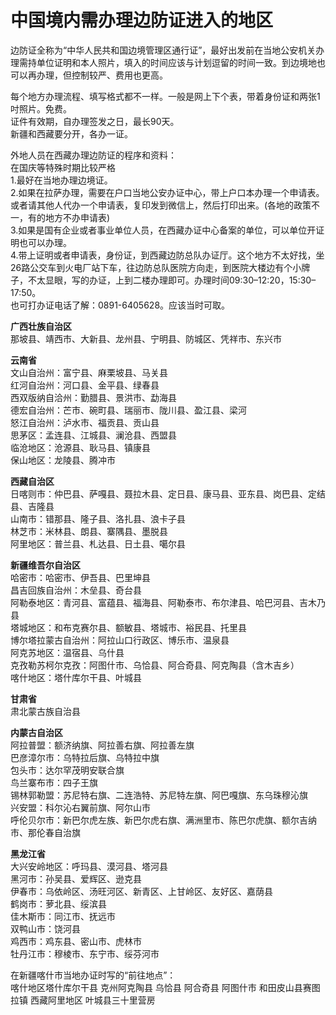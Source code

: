 # 中国境内需办理边防证进入的地区  

边防证全称为“中华人民共和国边境管理区通行证”，最好出发前在当地公安机关办理需持单位证明和本人照片，填入的时间应该与计划逗留的时间一致。到边境地也可以再办理，但控制较严、费用也更高。  

每个地方办理流程、填写格式都不一样。一般是网上下个表，带着身份证和两张1吋照片。免费。  
证件有效期，自办理签发之日，最长90天。  
新疆和西藏要分开，各办一证。  

外地人员在西藏办理边防证的程序和资料：  
在国庆等特殊时期比较严格  
1.最好在当地办理边境证。  
2.如果在拉萨办理，需要在户口当地公安办证中心，带上户口本办理一个申请表。或者请其他人代办一个申请表，复印发到微信上，然后打印出来。(各地的政策不一，有的地方不办申请表)  
3.如果是国有企业或者事业单位人员，在西藏办证中心备案的单位，可以单位开证明也可以办理。  
4.带上证明或者申请表，身份证，到西藏边防总队办证厅。这个地方不太好找，坐26路公交车到火电厂站下车，往边防总队医院方向走，到医院大楼边有个小牌子，不太显眼，写的办证，上到二楼办理即可。办理时间09:30–12:20，15:30–17:50。  
也可打办证电话了解：0891-6405628。应该当时可取。  

**广西壮族自治区**  
那坡县、靖西市、大新县、龙州县、宁明县、防城区、凭祥市、东兴市  

**云南省**  
文山自治州：富宁县、麻栗坡县、马关县  
红河自治州：河口县、金平县、绿春县  
西双版纳自洽州：勤腊县、景洪市、勐海县  
德宏自治州：芒市、碗町县、瑞丽市、陇川县、盈江县、梁河  
怒江自治州：泸水市、福贡县、贡山县  
思茅区：孟连县、江城县、澜沧县、西盟县  
临沧地区：沧源县、耿马县、镇康县  
保山地区：龙陵县、腾冲市  

**西藏自治区**  
日喀则市：仲巴县、萨嘎县、聂拉木县、定日县、康马县、亚东县、岗巴县、定结县、吉隆县  
山南市：错那县、隆子县、洛扎县、浪卡子县  
林芝市：米林县、朗县、寨隅县、墨脱县  
阿里地区：普兰县、札达县、日土县、噶尔县  

**新疆维吾尔自治区**  
哈密市：哈密市、伊吾县、巴里坤县  
昌吉回族自治州：木垒县、奇台县  
阿勒泰地区：青河县、富蕴县、福海县、阿勒泰市、布尔津县、哈巴河县、吉木乃县  
塔城地区：和布克赛尔县、额敏县、塔城市、裕民县、托里县  
博尔塔拉蒙古自治州：阿拉山口行政区、博乐市、温泉县  
阿克苏地区：温宿县、乌什县  
克孜勒苏柯尔克孜：阿图什市、乌恰县、阿合奇县、阿克陶县（含木吉乡）  
喀什地区：塔什库尔干县、叶城县  

**甘肃省**  
肃北蒙古族自治县  

**内蒙古自治区**  
阿拉普盟：额济纳旗、阿拉善右旗、阿拉善左旗  
巴彦漳尔市：乌特拉后旗、乌特拉中旗  
包头市：达尔罕茂明安联合旗  
鸟兰寨布市：四子王旗  
锡林郭勒盟：苏尼特右旗、二连浩特、苏尼特左旗、阿巴嘎旗、东乌珠穆沁旗  
兴安盟：科尔沁右翼前旗、阿尔山市  
呼伦贝尔市：新巴尔虎左族、新巴尔虎右旗、满洲里市、陈巴尔虎旗、额尔吉纳市、那伦春自治旗  

**黑龙江省**  
大兴安岭地区：呼玛县、漠河县、塔河县  
黑河市：孙吴县、爱辉区、逊克县  
伊春市：乌依岭区、汤旺河区、新青区、上甘岭区、友好区、嘉荫县  
鹤岗市：萝北县、绥滨县  
佳木斯市：同江市、抚远市  
双鸭山市：饶河县  
鸡西市：鸡东县、密山市、虎林市  
牡丹江市：穆棱市、东宁市、绥芬河市  

在新疆喀什市当地办证时写的“前往地点”：  
喀什地区塔什库尔干县 克州阿克陶县 乌恰县 阿合奇县 阿图什市 和田皮山县赛图拉镇 西藏阿里地区 叶城县三十里营房  
